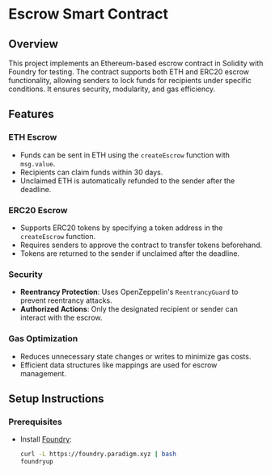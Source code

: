 # Escrow Smart Contract

## Overview
This project implements an Ethereum-based escrow contract in Solidity with Foundry for testing. The contract supports both ETH and ERC20 escrow functionality, allowing senders to lock funds for recipients under specific conditions. It ensures security, modularity, and gas efficiency.

## Features

### ETH Escrow
- Funds can be sent in ETH using the `createEscrow` function with `msg.value`.
- Recipients can claim funds within 30 days.
- Unclaimed ETH is automatically refunded to the sender after the deadline.

### ERC20 Escrow
- Supports ERC20 tokens by specifying a token address in the `createEscrow` function.
- Requires senders to approve the contract to transfer tokens beforehand.
- Tokens are returned to the sender if unclaimed after the deadline.

### Security
- **Reentrancy Protection**: Uses OpenZeppelin's `ReentrancyGuard` to prevent reentrancy attacks.
- **Authorized Actions**: Only the designated recipient or sender can interact with the escrow.

### Gas Optimization
- Reduces unnecessary state changes or writes to minimize gas costs.
- Efficient data structures like mappings are used for escrow management.

## Setup Instructions

### Prerequisites
- Install [Foundry](https://book.getfoundry.sh/):  
  ```bash
  curl -L https://foundry.paradigm.xyz | bash
  foundryup
